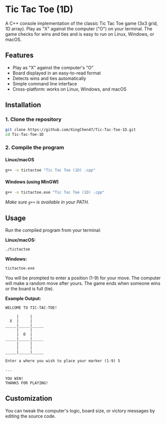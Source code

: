 # Tic Tac Toe (1D)

A C++ console implementation of the classic Tic Tac Toe game (3x3 grid, 1D array). Play as "X" against the computer ("O") on your terminal. The game checks for wins and ties and is easy to run on Linux, Windows, or macOS.

## Features

- Play as "X" against the computer's "O"
- Board displayed in an easy-to-read format
- Detects wins and ties automatically
- Simple command line interface
- Cross-platform: works on Linux, Windows, and macOS

## Installation

### 1. Clone the repository
```sh
git clone https://github.com/XingChen47/Tic-Tac-Toe-1D.git
cd Tic-Tac-Toe-1D
```

### 2. Compile the program

#### **Linux/macOS**
```sh
g++ -o tictactoe "Tic Tac Toe (1D) .cpp"
```

#### **Windows (using MinGW)**
```sh
g++ -o tictactoe.exe "Tic Tac Toe (1D) .cpp"
```
*Make sure `g++` is available in your PATH.*

## Usage

Run the compiled program from your terminal:

**Linux/macOS:**
```sh
./tictactoe
```

**Windows:**
```sh
tictactoe.exe
```

You will be prompted to enter a position (1-9) for your move. The computer will make a random move after yours. The game ends when someone wins or the board is full (tie).

**Example Output:**
```
WELCOME TO TIC-TAC-TOE!

     |     |     
  X  |     |  
_____|_____|_____
     |     |     
     |  O  |  
_____|_____|_____
     |     |     
     |     |  
_____|_____|_____

Enter a where you wish to place your marker (1-9) 5

...

YOU WIN!
THANKS FOR PLAYING!
```

## Customization

You can tweak the computer's logic, board size, or victory messages by editing the source code.
